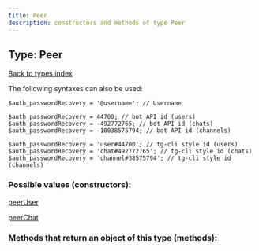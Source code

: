 ```yaml
---
title: Peer
description: constructors and methods of type Peer
---
```

## Type: Peer  
[Back to types index](index.md)



The following syntaxes can also be used:

```
$auth_passwordRecovery = '@username'; // Username

$auth_passwordRecovery = 44700; // bot API id (users)
$auth_passwordRecovery = -492772765; // bot API id (chats)
$auth_passwordRecovery = -10038575794; // bot API id (channels)

$auth_passwordRecovery = 'user#44700'; // tg-cli style id (users)
$auth_passwordRecovery = 'chat#492772765'; // tg-cli style id (chats)
$auth_passwordRecovery = 'channel#38575794'; // tg-cli style id (channels)
```


### Possible values (constructors):

[peerUser](../constructors/peerUser.md)  

[peerChat](../constructors/peerChat.md)  



### Methods that return an object of this type (methods):




